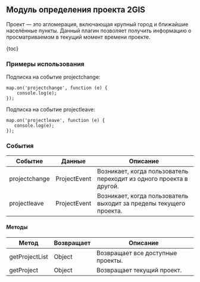 ## Модуль определения проекта 2GIS

Проект — это агломерация, включающая крупный город и ближайшие населённые пункты.
Данный плагин позволяет получить информацию о просматриваемом в текущий момент времени проекте.

{toc}

### Примеры использования

Подписка на событие projectchange:

    map.on('projectchange', function (e) {
        console.log(e);
    });

Подписка на событие projectleave:

    map.on('projectleave', function (e) {
       console.log(e);
    });

### События

<table>
    <thead>
        <tr>
            <th>Событие</th>
            <th>Данные</th>
            <th>Описание</th>
        </tr>
    </thead>
    <tbody>
        <tr>
            <td>projectchange</td>
            <td>ProjectEvent</td>
            <td>Возникает, когда пользователь переходит из одного проекта в другой.</td>
        </tr>
        <tr>
            <td>projectleave</td>
            <td>ProjectEvent</td>
            <td>Возникает, когда пользователь выходит за пределы текущего проекта.</td>
        </tr>
    </tbody>
</table>

#### Методы

<table>
    <thead>
        <tr>
            <th>Метод</th>
            <th>Возвращает</th>
            <th>Описание</th>
        </tr>
    </thead>
    <tbody>
        <tr>
            <td>getProjectList</td>
            <td>Object</td>
            <td>Возвращает все доступные проекты.</td>
        </tr>
        <tr>
            <td>getProject</td>
            <td>Object</td>
            <td>Возвращает текущий проект.</td>
        </tr>
    </tbody>
</table>
